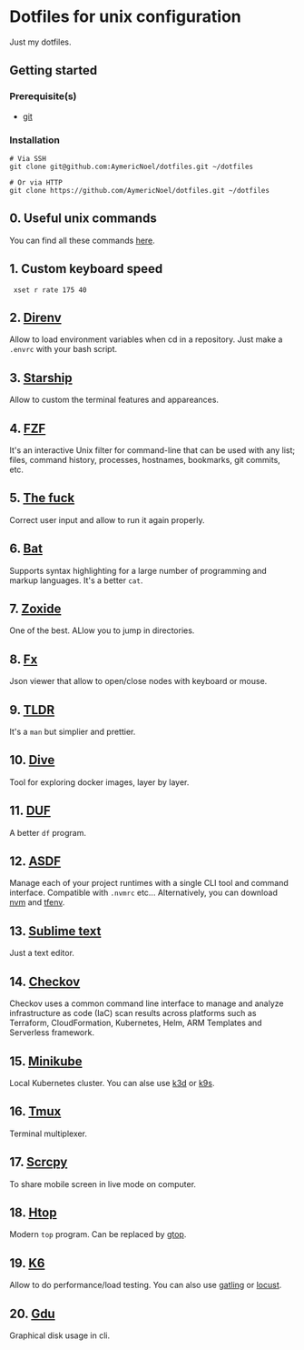 # Dotfiles for unix configuration

Just my dotfiles.

## Getting started

### Prerequisite(s)

* [git](https://git-scm.com)

### Installation

```shell
# Via SSH
git clone git@github.com:AymericNoel/dotfiles.git ~/dotfiles

# Or via HTTP
git clone https://github.com/AymericNoel/dotfiles.git ~/dotfiles
```
## 0. Useful unix commands

You can find all these commands [here](./useful-commands.md).

## 1. Custom keyboard speed

` xset r rate 175 40`

## 2. [Direnv](https://direnv.net/)

Allow to load environment variables when cd in a repository. Just make a `.envrc` with your bash script.

## 3. [Starship](https://starship.rs/fr-FR/)

Allow to custom the terminal features and appareances.

## 4. [FZF](https://github.com/junegunn/fzf)

It's an interactive Unix filter for command-line that can be used with any list; files, command history, processes, hostnames, bookmarks, git commits, etc.

## 5. [The fuck](https://github.com/nvbn/thefuck)

Correct user input and allow to run it again properly.

## 6. [Bat](https://github.com/sharkdp/bat)

Supports syntax highlighting for a large number of programming and markup languages. It's a better `cat`.

## 7. [Zoxide](https://github.com/ajeetdsouza/zoxide)

One of the best. ALlow you to jump in directories.

## 8. [Fx](https://github.com/antonmedv/fx)

Json viewer that allow to open/close nodes with keyboard or mouse.

## 9. [TLDR](https://tldr.sh/)

It's a `man` but simplier and prettier.

## 10. [Dive](https://github.com/wagoodman/dive)

Tool for exploring docker images, layer by layer.

## 11. [DUF](https://github.com/muesli/duf)

A better `df` program.

## 12. [ASDF](https://asdf-vm.com/)

Manage each of your project runtimes with a single CLI tool and command interface. Compatible with `.nvmrc` etc...
Alternatively, you can download [nvm](https://github.com/nvm-sh/nvm) and [tfenv](https://github.com/tfutils/tfenv).

## 13. [Sublime text](https://www.sublimetext.com/)

Just a text editor.

## 14. [Checkov](https://www.checkov.io/)

Checkov uses a common command line interface to manage and analyze infrastructure as code (IaC) scan results across platforms such as Terraform, CloudFormation, Kubernetes, Helm, ARM Templates and Serverless framework.

## 15. [Minikube](https://minikube.sigs.k8s.io/docs/)

Local Kubernetes cluster. You can alse use [k3d](https://k3d.io/) or [k9s](https://github.com/derailed/k9s).

## 16. [Tmux](https://doc.ubuntu-fr.org/tmux)

Terminal multiplexer.

## 17. [Scrcpy](https://github.com/Genymobile/scrcpy)

To share mobile screen in live mode on computer.

## 18. [Htop](https://htop.dev/)

Modern `top` program. Can be replaced by [gtop](https://github.com/aksakalli/gtop).

## 19. [K6](https://k6.io/open-source/)

Allow to do performance/load testing. You can also use [gatling](https://gatling.io/) or [locust](https://locust.io/).

## 20. [Gdu](https://github.com/dundee/gdu)

Graphical disk usage in cli.